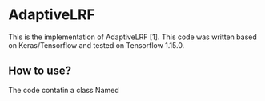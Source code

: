 # AdaptiveLRF
This is the implementation of AdaptiveLRF [1]. This code was written based on Keras/Tensorflow and tested on Tensorflow 1.15.0.

## How to use?
The code contatin a class Named
